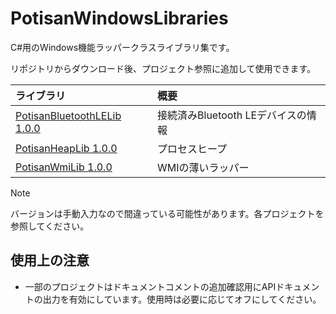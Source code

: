 # PotisanWindowsLibraries

C#用のWindows機能ラッパークラスライブラリ集です。

リポジトリからダウンロード後、プロジェクト参照に追加して使用できます。

| ライブラリ                                                        | 概要                      |
|:------------------------------------------------------------ |:----------------------- |
| [PotisanBluetoothLELib 1.0.0](docs/PotisanBluetoothLELib.md) | 接続済みBluetooth LEデバイスの情報 |
| [PotisanHeapLib 1.0.0](docs/PotisanHeapLib.md)               | プロセスヒープ                 |
| [PotisanWmiLib 1.0.0](docs/PotisanWmiLib.md)                 | WMIの薄いラッパー              |

> [!NOTE]
> バージョンは手動入力なので間違っている可能性があります。各プロジェクトを参照してください。

## 使用上の注意

- 一部のプロジェクトはドキュメントコメントの追加確認用にAPIドキュメントの出力を有効にしています。使用時は必要に応じてオフにしてください。
